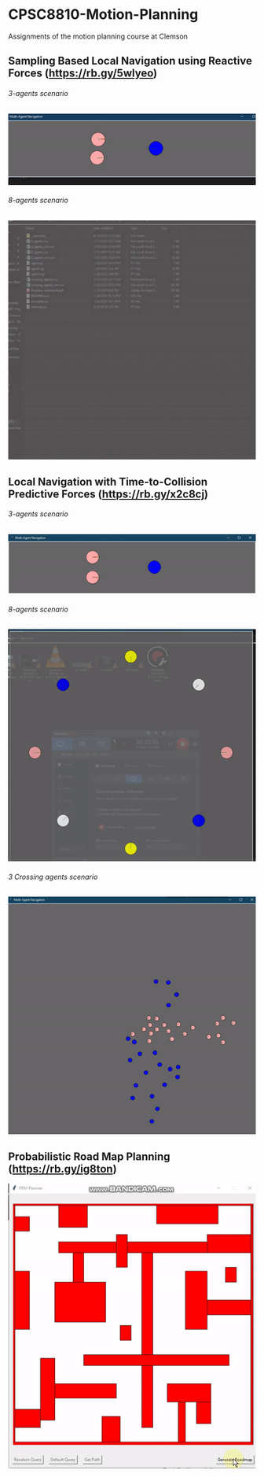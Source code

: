 # CPSC8810-Motion-Planning
Assignments of the motion planning course at Clemson

## Sampling Based Local Navigation using Reactive Forces (https://rb.gy/5wlyeo)
###### 3-agents scenario
![](https://github.com/anaskhan496/CPSC8810-Motion-Planning/blob/master/1-Sampling-Based-Local-Navigation/p1-3.gif)

###### 8-agents scenario
![](https://github.com/anaskhan496/CPSC8810-Motion-Planning/blob/master/1-Sampling-Based-Local-Navigation/p1-8.gif)

## Local Navigation with Time-to-Collision Predictive Forces (https://rb.gy/x2c8cj)
###### 3-agents scenario 
![](https://github.com/anaskhan496/CPSC8810-Motion-Planning/blob/master/2-Local-Navigation-with-TTC-forces/p2-3.gif)

###### 8-agents scenario
![](https://github.com/anaskhan496/CPSC8810-Motion-Planning/blob/master/2-Local-Navigation-with-TTC-forces/p2-8.gif)

###### 3 Crossing agents scenario
![](https://github.com/anaskhan496/CPSC8810-Motion-Planning/blob/master/2-Local-Navigation-with-TTC-forces/p2-crossing.gif)

## Probabilistic Road Map Planning (https://rb.gy/ig8ton)
![](https://github.com/anaskhan496/CPSC8810-Motion-Planning/blob/master/4-Probabilistic-Road-Map-Planner/p4-prm.gif)
